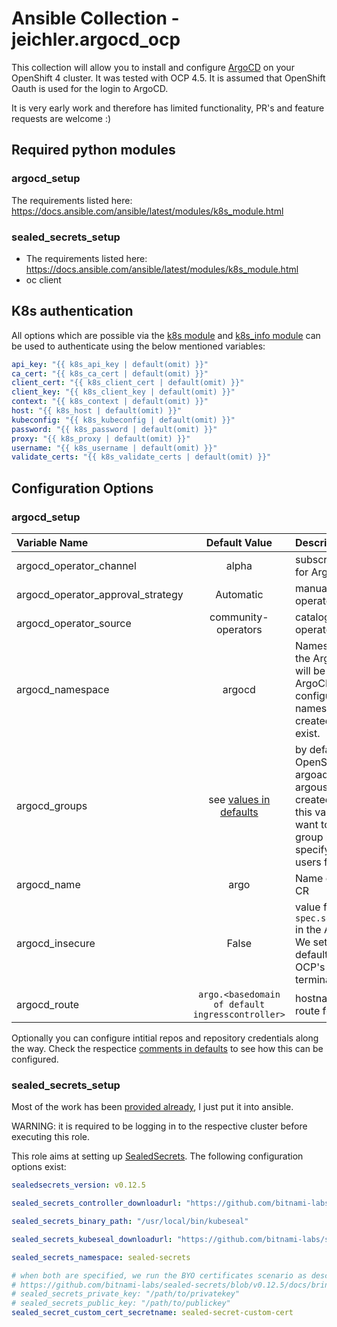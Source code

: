 # Ansible Collection - jeichler.argocd_ocp

This collection will allow you to install and configure [ArgoCD](https://argoproj.github.io/argo-cd/) on your OpenShift 4 cluster.
It was tested with OCP 4.5. It is assumed that OpenShift Oauth is used for the login to ArgoCD.

It is very early work and therefore has limited functionality, PR's and feature requests are welcome :)

## Required python modules

### argocd_setup

The requirements listed here: <https://docs.ansible.com/ansible/latest/modules/k8s_module.html>

### sealed_secrets_setup

* The requirements listed here: <https://docs.ansible.com/ansible/latest/modules/k8s_module.html>
* oc client

## K8s authentication

All options which are possible via the [k8s module](https://docs.ansible.com/ansible/latest/modules/k8s_module.html) and [k8s_info module](https://docs.ansible.com/ansible/latest/modules/k8s_info_module.html) can be used to authenticate using the below mentioned variables:

```yaml
api_key: "{{ k8s_api_key | default(omit) }}"
ca_cert: "{{ k8s_ca_cert | default(omit) }}"
client_cert: "{{ k8s_client_cert | default(omit) }}"
client_key: "{{ k8s_client_key | default(omit) }}"
context: "{{ k8s_context | default(omit) }}"
host: "{{ k8s_host | default(omit) }}"
kubeconfig: "{{ k8s_kubeconfig | default(omit) }}"
password: "{{ k8s_password | default(omit) }}"
proxy: "{{ k8s_proxy | default(omit) }}"
username: "{{ k8s_username | default(omit) }}"
validate_certs: "{{ k8s_validate_certs | default(omit) }}"
```

## Configuration Options

### argocd_setup

| Variable Name            | Default Value       | Description |
|:-------------------------|:-------------------:|:------------|
| argocd_operator_channel | alpha | subscription channel for ArgoCD operator |
| argocd_operator_approval_strategy | Automatic | manual or automatic operator update |
| argocd_operator_source | community-operators | catalog source of operator |
| argocd_namespace | argocd | Namespace where the ArgoCD Operator will be installed and ArgoCD will be configured. This namespace will be created if it does not exist. |
| argocd_groups | see [values in defaults](roles/argocd_setup/defaults/main.yaml) | by default the OpenShift groups argoadmins and argousers will be created. If you define this var, you may want to change the group names and specify concrete users for the groups.|
| argocd_name | argo | Name of the ArgoCD CR |
| argocd_insecure | False | value for `spec.server.insecure` in the ArgoCD CR. We set it to false by default to simply use OCP's router edge termination |
| argocd_route | `argo.<basedomain of default ingresscontroller>` | hostname of the route for ArgoCD |

Optionally you can configure intitial repos and repository credentials along the way.
Check the respectice [comments in defaults](roles/argocd_setup/defaults/main.yaml) to see how this can be configured.

### sealed_secrets_setup

Most of the work has been [provided already](https://github.com/rahmed-rh/oc4-learn/tree/master/secret-managment/sealed-secrets), I just put it into ansible.

WARNING: it is required to be logging in to the respective cluster before executing this role.

This role aims at setting up [SealedSecrets](https://github.com/bitnami-labs/sealed-secrets). The following configuration options exist:

```yaml
sealedsecrets_version: v0.12.5
```

```yaml
sealed_secrets_controller_downloadurl: "https://github.com/bitnami-labs/sealed-secrets/releases/download/{{ sealedsecrets_version }}/controller.yaml"
```

```yaml
sealed_secrets_binary_path: "/usr/local/bin/kubeseal"
```

```yaml
sealed_secrets_kubeseal_downloadurl: "https://github.com/bitnami-labs/sealed-secrets/releases/download/{{ sealedsecrets_version }}/kubeseal-linux-amd64"
```

```yaml
sealed_secrets_namespace: sealed-secrets
```

```yaml
# when both are specified, we run the BYO certificates scenario as described here:
# https://github.com/bitnami-labs/sealed-secrets/blob/v0.12.5/docs/bring-your-own-certificates.md
# sealed_secrets_private_key: "/path/to/privatekey"
# sealed_secrets_public_key: "/path/to/publickey"
sealed_secret_custom_cert_secretname: sealed-secret-custom-cert
```
